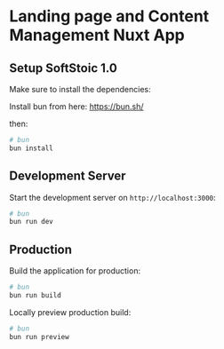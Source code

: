 # Landing page and Content Management Nuxt App

## Setup SoftStoic 1.0

Make sure to install the dependencies:

Install bun from here: https://bun.sh/

then:

```bash
# bun
bun install
```

## Development Server

Start the development server on `http://localhost:3000`:

```bash
# bun
bun run dev
```

## Production

Build the application for production:

```bash
# bun
bun run build
```

Locally preview production build:

```bash
# bun
bun run preview
```
